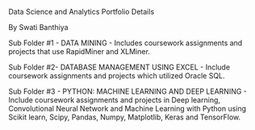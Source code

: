Data Science and Analytics Portfolio Details

By Swati Banthiya

Sub Folder #1 - DATA MINING - Includes coursework assignments and projects that use RapidMiner and XLMiner.


Sub Folder #2- DATABASE MANAGEMENT USING EXCEL - Include coursework assignments and projects which utilized Oracle SQL.


Sub Folder #3 - PYTHON: MACHINE LEARNING AND DEEP LEARNING - Include coursework assignments and projects in Deep learning, Convolutional Neural Network and Machine Learning with Python using Scikit learn, Scipy, Pandas, Numpy, Matplotlib, Keras and TensorFlow.



